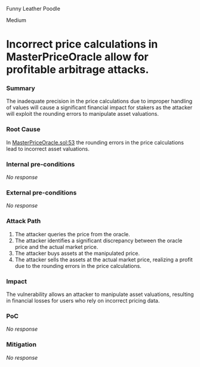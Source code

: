 Funny Leather Poodle

Medium

# Incorrect price calculations in MasterPriceOracle allow for profitable arbitrage attacks.

### Summary

The inadequate precision in the price calculations due to improper handling of values will cause a significant financial impact for stakers as the attacker will exploit the rounding errors to manipulate asset valuations.

### Root Cause

In [MasterPriceOracle.sol:53](https://github.com/sherlock-audit/2024-11-autonomint/blob/main/Blockchain/Blockchian/contracts/oracles/MasterPriceOracle.sol#L53-L96) the rounding errors in the price calculations lead to incorrect asset valuations.

### Internal pre-conditions

_No response_

### External pre-conditions

_No response_

### Attack Path

1. The attacker queries the price from the oracle.
2. The attacker identifies a significant discrepancy between the oracle price and the actual market price.
3. The attacker buys assets at the manipulated price.
4. The attacker sells the assets at the actual market price, realizing a profit due to the rounding errors in the price calculations.

### Impact

The vulnerability allows an attacker to manipulate asset valuations, resulting in financial losses for users who rely on incorrect pricing data.

### PoC

_No response_

### Mitigation

_No response_